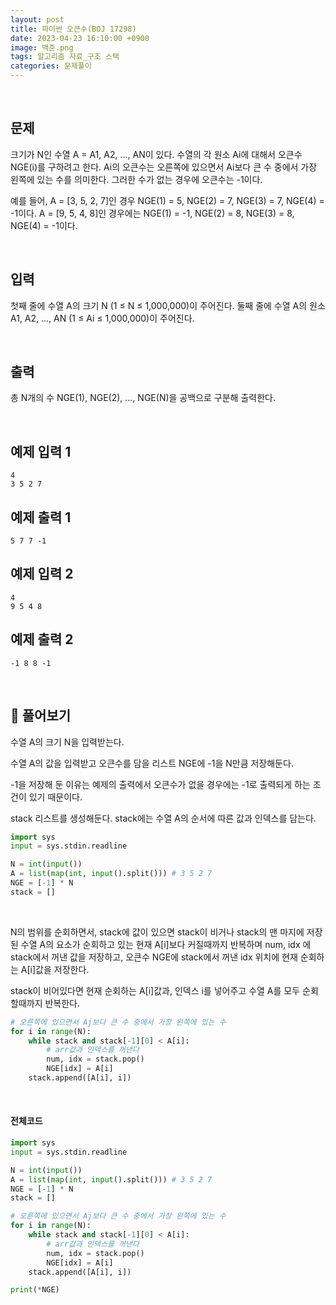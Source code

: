 ```yaml
---
layout: post
title: 파이썬 오큰수(BOJ 17298)
date: 2023-04-23 16:10:00 +0900
image: 백준.png
tags: 알고리즘 자료_구조 스택
categories: 문제풀이
---
```


<br>

## 문제

크기가 N인 수열 A = A1, A2, ..., AN이 있다. 수열의 각 원소 Ai에 대해서 오큰수 NGE(i)를 구하려고 한다. Ai의 오큰수는 오른쪽에 있으면서 Ai보다 큰 수 중에서 가장 왼쪽에 있는 수를 의미한다. 그러한 수가 없는 경우에 오큰수는 -1이다.

예를 들어, A = [3, 5, 2, 7]인 경우 NGE(1) = 5, NGE(2) = 7, NGE(3) = 7, NGE(4) = -1이다. A = [9, 5, 4, 8]인 경우에는 NGE(1) = -1, NGE(2) = 8, NGE(3) = 8, NGE(4) = -1이다.

<br>

## 입력

첫째 줄에 수열 A의 크기 N (1 ≤ N ≤ 1,000,000)이 주어진다. 둘째 줄에 수열 A의 원소 A1, A2, ..., AN (1 ≤ Ai ≤ 1,000,000)이 주어진다.

<br>

## 출력

총 N개의 수 NGE(1), NGE(2), ..., NGE(N)을 공백으로 구분해 출력한다.

<br>

## 예제 입력 1 

```
4
3 5 2 7
```

## 예제 출력 1 

```
5 7 7 -1
```

## 예제 입력 2 

```
4
9 5 4 8
```

## 예제 출력 2 

```
-1 8 8 -1
```

<br>

## 📝 풀어보기

수열 A의 크기 N을 입력받는다.

수열 A의 값을 입력받고 오큰수를 담을 리스트 NGE에 -1을 N만큼 저장해둔다.

-1을 저장해 둔 이유는 예제의 출력에서 오큰수가 없을 경우에는 -1로 출력되게 하는 조건이 있기 때문이다.

stack 리스트를 생성해둔다. stack에는 수열 A의 순서에 따른 값과 인덱스를 담는다.

``` python
import sys
input = sys.stdin.readline

N = int(input())
A = list(map(int, input().split())) # 3 5 2 7
NGE = [-1] * N
stack = []
```

<br>

N의 범위를 순회하면서, stack에 값이 있으면 stack이 비거나 stack의 맨 마지에 저장된 수열 A의 요소가 순회하고 있는 현재 A[i]보다 커질때까지 반복하며 num, idx 에 stack에서 꺼낸 값을 저장하고, 오큰수 NGE에 stack에서 꺼낸 idx 위치에 현재 순회하는 A[i]값을 저장한다.

stack이 비어있다면 현재 순회하는 A[i]값과, 인덱스 i를 넣어주고 수열 A를 모두 순회할때까지 반복한다.

```python
# 오른쪽에 있으면서 Aj보다 큰 수 중에서 가장 왼쪽에 있는 수
for i in range(N):
    while stack and stack[-1][0] < A[i]:
        # arr값과 인덱스를 꺼낸다
        num, idx = stack.pop()
        NGE[idx] = A[i]
    stack.append([A[i], i])
```

<br>

#### 전체코드

``` python
import sys
input = sys.stdin.readline

N = int(input())
A = list(map(int, input().split())) # 3 5 2 7
NGE = [-1] * N
stack = []

# 오른쪽에 있으면서 Aj보다 큰 수 중에서 가장 왼쪽에 있는 수
for i in range(N):
    while stack and stack[-1][0] < A[i]:
        # arr값과 인덱스를 꺼낸다
        num, idx = stack.pop()
        NGE[idx] = A[i]
    stack.append([A[i], i])

print(*NGE)
```
